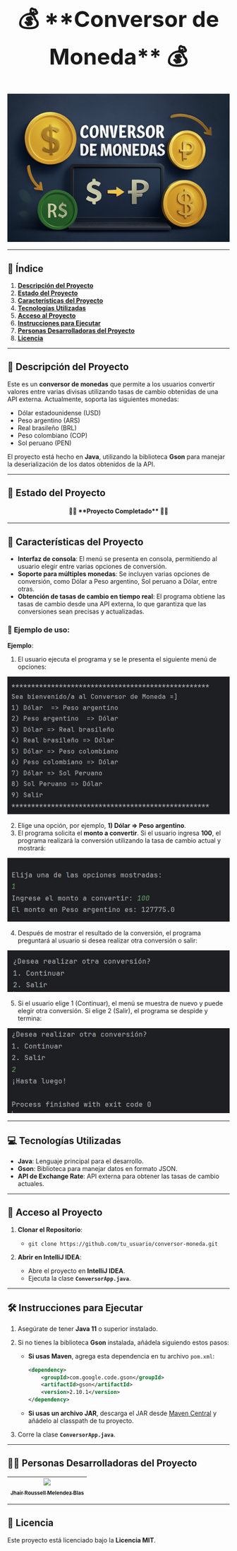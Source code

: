 <h1 align="center" style="font-size: 50px;">💰 **Conversor de Moneda** 💰</h1>

<p align="center">
  <img src="./paraREADME/1.jpg" alt="Logo del Conversor de Moneda">
</p>

---

## 📌 **Índice**
1. [**Descripción del Proyecto**](#descripción-del-proyecto)
2. [**Estado del Proyecto**](#estado-del-proyecto)
3. [**Características del Proyecto**](#características-del-proyecto)
4. [**Tecnologías Utilizadas**](#tecnologías-utilizadas)
5. [**Acceso al Proyecto**](#acceso-al-proyecto)
6. [**Instrucciones para Ejecutar**](#instrucciones-para-ejecutar)
7. [**Personas Desarrolladoras del Proyecto**](#personas-desarrolladoras-del-proyecto)
8. [**Licencia**](#licencia)

---

## 📖 **Descripción del Proyecto**

Este es un **conversor de monedas** que permite a los usuarios convertir valores entre varias divisas utilizando tasas de cambio obtenidas de una API externa. Actualmente, soporta las siguientes monedas:

- Dólar estadounidense (USD)
- Peso argentino (ARS)
- Real brasileño (BRL)
- Peso colombiano (COP)
- Sol peruano (PEN)

El proyecto está hecho en **Java**, utilizando la biblioteca **Gson** para manejar la deserialización de los datos obtenidos de la API.

---

## 🚀 **Estado del Proyecto**

<h4 align="center">
🎉🚀 **Proyecto Completado** 🚀🎉
</h4>

---

## 🔧 **Características del Proyecto**

- **Interfaz de consola**: El menú se presenta en consola, permitiendo al usuario elegir entre varias opciones de conversión.
- **Soporte para múltiples monedas**: Se incluyen varias opciones de conversión, como Dólar a Peso argentino, Sol peruano a Dólar, entre otras.
- **Obtención de tasas de cambio en tiempo real**: El programa obtiene las tasas de cambio desde una API externa, lo que garantiza que las conversiones sean precisas y actualizadas.

### 📌 **Ejemplo de uso**:
**Ejemplo**:
1. El usuario ejecuta el programa y se le presenta el siguiente menú de opciones:

<p align="center">
  <img src="./paraREADME/Ejm1.jpg" alt="Ejm1">
</p>

2. Elige una opción, por ejemplo, **1) Dólar => Peso argentino**.
3. El programa solicita el **monto a convertir**. Si el usuario ingresa **100**, el programa realizará la conversión utilizando la tasa de cambio actual y mostrará:

<p align="center">
  <img src="./paraREADME/Ejm2.jpg" alt="Ejm2">
</p>

4. Después de mostrar el resultado de la conversión, el programa preguntará al usuario si desea realizar otra conversión o salir:

<p align="center">
  <img src="./paraREADME/Ejm3.jpg" alt="Ejm3">
</p>

5. Si el usuario elige 1 (Continuar), el menú se muestra de nuevo y puede elegir otra conversión. Si elige 2 (Salir), el programa se despide y termina:

<p align="center">
  <img src="./paraREADME/Ejm4.jpg" alt="Ejm4">
</p>

---

## 💻 **Tecnologías Utilizadas**

- **Java**: Lenguaje principal para el desarrollo.
- **Gson**: Biblioteca para manejar datos en formato JSON.
- **API de Exchange Rate**: API externa para obtener las tasas de cambio actuales.

---

## 📁 **Acceso al Proyecto**

1. **Clonar el Repositorio**:
   - `git clone https://github.com/tu_usuario/conversor-moneda.git`
   
2. **Abrir en IntelliJ IDEA**:
   - Abre el proyecto en **IntelliJ IDEA**.
   - Ejecuta la clase **`ConversorApp.java`**.

---

## 🛠️ **Instrucciones para Ejecutar**

1. Asegúrate de tener **Java 11** o superior instalado.
2. Si no tienes la biblioteca **Gson** instalada, añádela siguiendo estos pasos:
   - **Si usas Maven**, agrega esta dependencia en tu archivo `pom.xml`:
     ```xml
     <dependency>
         <groupId>com.google.code.gson</groupId>
         <artifactId>gson</artifactId>
         <version>2.10.1</version>
     </dependency>
     ```
   - **Si usas un archivo JAR**, descarga el JAR desde [Maven Central](https://mvnrepository.com/artifact/com.google.code.gson/gson) y añádelo al classpath de tu proyecto.

3. Corre la clase **`ConversorApp.java`**.

---

## 🧑‍💻 **Personas Desarrolladoras del Proyecto**

| [<img src="https://avatars.githubusercontent.com/u/181286163?v=4" width=115><br><sub>Jhair Roussell Melendez Blas</sub>](https://github.com/JhairRoussell2) |
| :---: |

---

## 📜 **Licencia**

Este proyecto está licenciado bajo la **Licencia MIT**.

